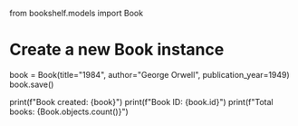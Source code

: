 from bookshelf.models import Book

# Create a new Book instance
book = Book(title="1984", author="George Orwell", publication_year=1949)
book.save()

print(f"Book created: {book}")
print(f"Book ID: {book.id}")
print(f"Total books: {Book.objects.count()}")